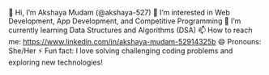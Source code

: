 👋 Hi, I’m Akshaya Mudam (@akshaya-527)
👀 I’m interested in Web Development, App Development, and Competitive Programming
🌱 I’m currently learning Data Structures and Algorithms (DSA)
📫 How to reach me: https://www.linkedin.com/in/akshaya-mudam-52914325b
😄 Pronouns: She/Her
⚡ Fun fact: I love solving challenging coding problems and exploring new technologies!

<!---
akshaya-527/akshaya-527 is a ✨ special ✨ repository because its `README.md` (this file) appears on your GitHub profile.
You can click the Preview link to take a look at your changes.
--->
